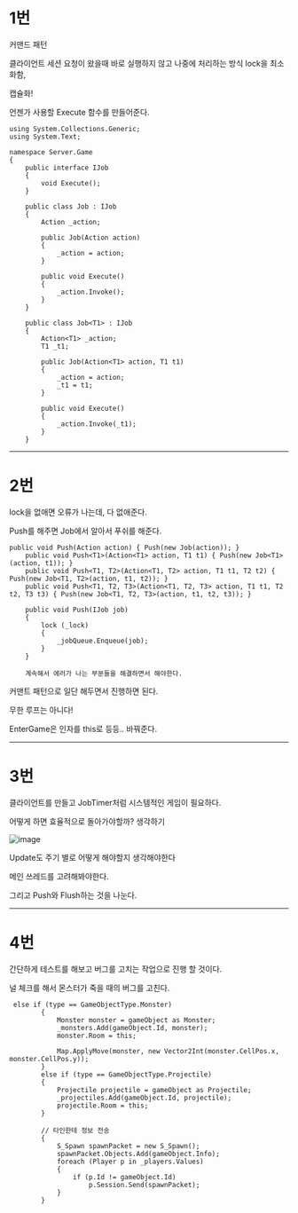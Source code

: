 # 1번 

커맨드 패턴

클라이언트 세션 요청이 왔을때 바로 실행하지 않고 나중에 처리하는 방식
lock을 최소화함,

캡슐화!

언젠가 사용할 Execute 함수를 만들어준다.

```using System;
using System.Collections.Generic;
using System.Text;

namespace Server.Game
{
	public interface IJob
	{
		void Execute();
	}

	public class Job : IJob
	{
		Action _action;

		public Job(Action action)
		{
			_action = action;
		}

		public void Execute()
		{
			_action.Invoke();
		}
	}

	public class Job<T1> : IJob
	{
		Action<T1> _action;
		T1 _t1;

		public Job(Action<T1> action, T1 t1)
		{
			_action = action;
			_t1 = t1;
		}

		public void Execute()
		{
			_action.Invoke(_t1);
		}
	}
```

---

# 2번

lock을 없애면 오류가 나는데, 다 없애준다.

Push를 해주면 Job에서 알아서 푸쉬를 해준다.

	public void Push(Action action) { Push(new Job(action)); }
		public void Push<T1>(Action<T1> action, T1 t1) { Push(new Job<T1>(action, t1)); }
		public void Push<T1, T2>(Action<T1, T2> action, T1 t1, T2 t2) { Push(new Job<T1, T2>(action, t1, t2)); }
		public void Push<T1, T2, T3>(Action<T1, T2, T3> action, T1 t1, T2 t2, T3 t3) { Push(new Job<T1, T2, T3>(action, t1, t2, t3)); }

		public void Push(IJob job)
		{
			lock (_lock)
			{
				_jobQueue.Enqueue(job);
			}
		}
		
		계속해서 에러가 나는 부분들을 해결하면서 해야한다. 

커맨트 패턴으로 일단 해두면서 진행하면 된다.

무한 루프는 아니다!

EnterGame은 인자를 this로 등등.. 바꿔준다.

---

# 3번

클라이언트를 만들고 JobTimer처럼 시스템적인 게임이 필요하다.

어떻게 하면 효율적으로 돌아가야할까? 생각하기

![image](https://github.com/shinyelin05/Memo_Server_Study/assets/77713669/dcc5d45b-bb5d-49b9-9e65-0cbc1a8e72b9)

Update도 주기 별로 어떻게 해야할지 생각해야한다

메인 쓰레드를 고려해봐야한다.

그리고 Push와 Flush하는 것을 나눈다.

---

# 4번

간단하게 테스트를 해보고 버그를 고치는 작업으로 진행 할 것이다.

널 체크를 해서 몬스터가 죽을 때의 버그를 고친다. 

 	 else if (type == GameObjectType.Monster)
			{
				Monster monster = gameObject as Monster;
				_monsters.Add(gameObject.Id, monster);
				monster.Room = this;

				Map.ApplyMove(monster, new Vector2Int(monster.CellPos.x, monster.CellPos.y));
			}
			else if (type == GameObjectType.Projectile)
			{
				Projectile projectile = gameObject as Projectile;
				_projectiles.Add(gameObject.Id, projectile);
				projectile.Room = this;
			}
			
			// 타인한테 정보 전송
			{
				S_Spawn spawnPacket = new S_Spawn();
				spawnPacket.Objects.Add(gameObject.Info);
				foreach (Player p in _players.Values)
				{
					if (p.Id != gameObject.Id)
						p.Session.Send(spawnPacket);
				}
			}
